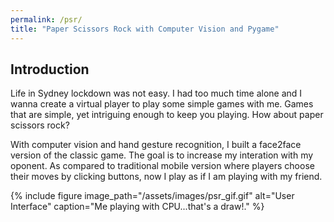 ```yaml
---
permalink: /psr/
title: "Paper Scissors Rock with Computer Vision and Pygame"
---
```


## Introduction
Life in Sydney lockdown was not easy. I had too much time alone and I wanna create a virtual player to play some simple games with me. Games that are simple, yet intriguing enough to keep you playing. How about paper scissors rock?

With computer vision and hand gesture recognition, I built a face2face version of the classic game. The goal is to increase my interation with my oponent. As compared to traditional mobile version where players choose their moves by clicking buttons, now I play as if I am playing with my friend. 

{% include figure image_path="/assets/images/psr_gif.gif" alt="User Interface" caption="Me playing with CPU...that's a draw!." %}